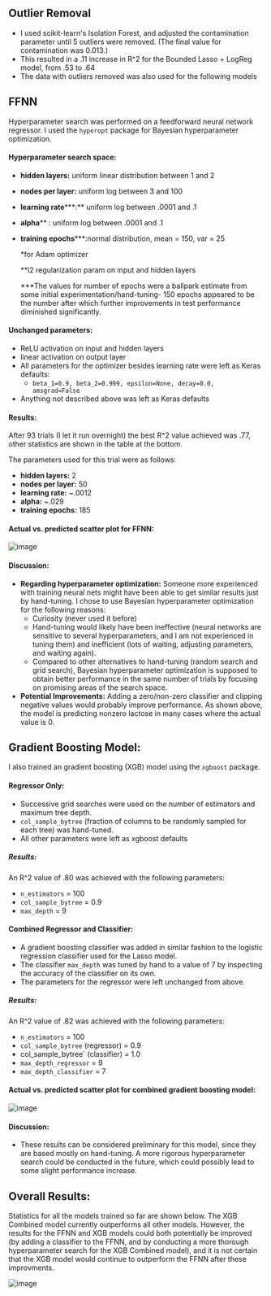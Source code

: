 ## Outlier Removal

- I used scikit-learn's Isolation Forest, and adjusted the contamination parameter until 5 outliers were removed. (The final value for contamination was 0.013.)
- This resulted in a .11 increase in R^2 for the Bounded Lasso + LogReg model, from .53 to .64
- The data with outliers removed was also used for the following models

## FFNN

Hyperparameter search was performed on a feedforward neural network regressor. I used the `hyperopt` package for Bayesian hyperparameter optimization.

#### Hyperparameter search space:

- **hidden layers:** uniform linear distribution between 1 and 2

- **nodes per layer:** uniform log between 3 and 100

- **learning rate*****:** uniform log between .0001 and .1

- **alpha**** : uniform log between .0001 and .1

- **training epochs*****:normal distribution, mean = 150, var = 25

   *for Adam optimizer

  **l2 regularization param on input and hidden layers

  ***The values for number of epochs were a ballpark estimate from some initial experimentation/hand-tuning- 150 epochs appeared to be the number after which further improvements in test performance diminished significantly.

#### Unchanged parameters:

- ReLU activation on input and hidden layers
- linear activation on output layer
- All parameters for the optimizer besides learning rate were left as Keras defaults:
  - `beta_1=0.9, beta_2=0.999, epsilon=None, decay=0.0, amsgrad=False`
- Anything not described above was left as Keras defaults

#### Results:

After 93 trials (I let it run overnight) the best R^2 value achieved was .77, other statistics are shown in the table at the bottom. 

The parameters used for this trial were as follows:

- **hidden layers:** 2
- **nodes per layer:** 50
- **learning rate:** ~.0012
- **alpha:** ~.029
- **training epochs:** 185

#### Actual vs. predicted scatter plot for FFNN:

![image](https://user-images.githubusercontent.com/28633482/52082904-e3bef780-2552-11e9-9470-39428e5066bc.png)

#### Discussion:

- **Regarding hyperparameter optimization:** Someone more experienced with training neural nets might have been able to get similar results just by hand-tuning. I chose to use Bayesian hyperparameter optimization for the following reasons:
  - Curiosity (never used it before)
  - Hand-tuning would likely have been ineffective (neural networks are sensitive to several hyperparameters, and I am not experienced in tuning them) and inefficient (lots of waiting, adjusting parameters, and waiting again).
  - Compared to other alternatives to hand-tuning (random search and grid search), Bayesian hyperparameter optimization is supposed to obtain better performance in the same number of trials by focusing on promising areas of the search space. 
- **Potential Improvements:** Adding a zero/non-zero classifier and clipping negative values would probably improve performance. As shown above, the model is predicting nonzero lactose in many cases where the actual value is 0. 

<div style="page-break-after: always;"></div>

## Gradient Boosting Model:

I also trained an gradient boosting (XGB) model using the `xgboost` package. 

#### Regressor Only:

- Successive grid searches were used on the number of estimators and maximum tree depth. 
- `col_sample_bytree` (fraction of columns to be randomly sampled for each tree) was hand-tuned.
- All other parameters were left as xgboost defaults

##### Results:

An R^2 value of .80 was achieved with the following parameters:

- `n_estimators` = 100
- `col_sample_bytree` = 0.9
- `max_depth` = 9

#### Combined Regressor and Classifier:

- A gradient boosting classifier was added in similar fashion to the logistic regression classifier used for the Lasso model. 
- The classifier `max_depth` was tuned by hand to a value of 7 by inspecting the accuracy of the classifier on its own.
- The parameters for the regressor were left unchanged from above.

##### Results:

An R^2 value of .82 was achieved with the following parameters:

- `n_estimators` = 100
- `col_sample_bytree` (regressor) = 0.9
- col_sample_bytree` (classifier) = 1.0
- `max_depth_regressor` = 9
- `max_depth_classifier` = 7

<div style="page-break-after: always;"></div>

#### Actual vs. predicted scatter plot for combined gradient boosting model:

![image](https://user-images.githubusercontent.com/28633482/52083956-c2abd600-2555-11e9-9978-460d48476254.png)

#### Discussion:

- These results can be considered preliminary for this model, since they are based mostly on hand-tuning. A more rigorous hyperparameter search could be conducted in the future, which could possibly lead to some slight performance increase. 

<div style="page-break-after: always;"></div>

## Overall Results:

Statistics for all the models trained so far are shown below. The XGB Combined model currently outperforms all other models. However, the results for the FFNN and XGB models could both potentially be improved (by adding a classifier to the FFNN, and by conducting a more thorough hyperparameter search for the XGB Combined model), and it is not certain that the XGB model would continue to outperform the FFNN after these improvments.

![image](https://user-images.githubusercontent.com/28633482/52084159-44036880-2556-11e9-87de-10e103d9d201.png)

